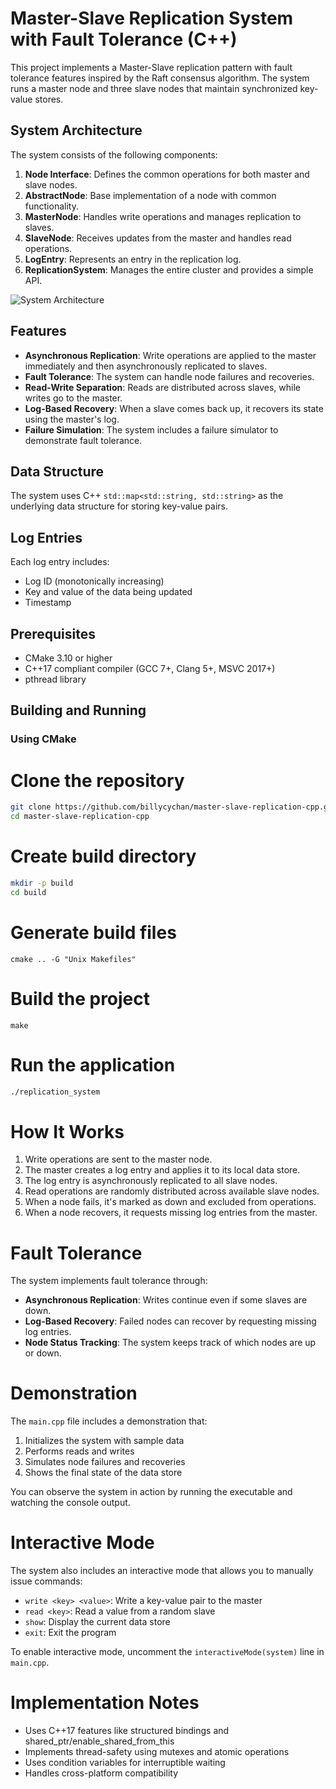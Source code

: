 # Master-Slave Replication System with Fault Tolerance (C++)

This project implements a Master-Slave replication pattern with fault tolerance features inspired by the Raft consensus algorithm. The system runs a master node and three slave nodes that maintain synchronized key-value stores.

## System Architecture

The system consists of the following components:

1. **Node Interface**: Defines the common operations for both master and slave nodes.
2. **AbstractNode**: Base implementation of a node with common functionality.
3. **MasterNode**: Handles write operations and manages replication to slaves.
4. **SlaveNode**: Receives updates from the master and handles read operations.
5. **LogEntry**: Represents an entry in the replication log.
6. **ReplicationSystem**: Manages the entire cluster and provides a simple API.

![System Architecture](https://via.placeholder.com/800x400?text=Master-Slave+Replication+System+Architecture)

## Features

- **Asynchronous Replication**: Write operations are applied to the master immediately and then asynchronously replicated to slaves.
- **Fault Tolerance**: The system can handle node failures and recoveries.
- **Read-Write Separation**: Reads are distributed across slaves, while writes go to the master.
- **Log-Based Recovery**: When a slave comes back up, it recovers its state using the master's log.
- **Failure Simulation**: The system includes a failure simulator to demonstrate fault tolerance.

## Data Structure

The system uses C++ `std::map<std::string, std::string>` as the underlying data structure for storing key-value pairs.

## Log Entries

Each log entry includes:
- Log ID (monotonically increasing)
- Key and value of the data being updated
- Timestamp

## Prerequisites

- CMake 3.10 or higher
- C++17 compliant compiler (GCC 7+, Clang 5+, MSVC 2017+)
- pthread library

## Building and Running

### Using CMake

# Clone the repository
```bash
git clone https://github.com/billycychan/master-slave-replication-cpp.git
cd master-slave-replication-cpp
```

# Create build directory
```bash
mkdir -p build
cd build
```
# Generate build files
```
cmake .. -G "Unix Makefiles"
```
# Build the project
```
make
```

# Run the application
```bash
./replication_system
```
# How It Works

1. Write operations are sent to the master node.
2. The master creates a log entry and applies it to its local data store.
3. The log entry is asynchronously replicated to all slave nodes.
4. Read operations are randomly distributed across available slave nodes.
5. When a node fails, it's marked as down and excluded from operations.
6. When a node recovers, it requests missing log entries from the master.

# Fault Tolerance

The system implements fault tolerance through:
* **Asynchronous Replication**: Writes continue even if some slaves are down.
* **Log-Based Recovery**: Failed nodes can recover by requesting missing log entries.
* **Node Status Tracking**: The system keeps track of which nodes are up or down.

# Demonstration

The `main.cpp` file includes a demonstration that:
1. Initializes the system with sample data
2. Performs reads and writes
3. Simulates node failures and recoveries
4. Shows the final state of the data store

You can observe the system in action by running the executable and watching the console output.

# Interactive Mode

The system also includes an interactive mode that allows you to manually issue commands:
* `write <key> <value>`: Write a key-value pair to the master
* `read <key>`: Read a value from a random slave
* `show`: Display the current data store
* `exit`: Exit the program

To enable interactive mode, uncomment the `interactiveMode(system)` line in `main.cpp`.

# Implementation Notes

* Uses C++17 features like structured bindings and shared_ptr/enable_shared_from_this
* Implements thread-safety using mutexes and atomic operations
* Uses condition variables for interruptible waiting
* Handles cross-platform compatibility
